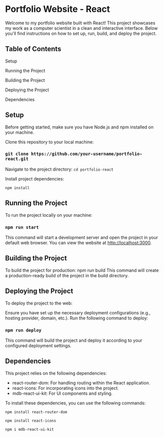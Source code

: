 # Portfolio Website - React
Welcome to my portfolio website built with React! This project showcases my work as a computer scientist in a clean and interactive interface. Below you'll find instructions on how to set up, run, build, and deploy the project.

## Table of Contents
Setup

Running the Project

Building the Project

Deploying the Project

Dependencies
## Setup
Before getting started, make sure you have Node.js and npm installed on your machine.

Clone this repository to your local machine:
### `git clone https://github.com/your-username/portfolio-react.git`
Navigate to the project directory:
`cd portfolio-react`

Install project dependencies:

`npm install`
## Running the Project
To run the project locally on your machine:
### `npm run start`
This command will start a development server and open the project in your default web browser. You can view the website at [http://localhost:3000](http://localhost:3000).

## Building the Project
To build the project for production:
npm run build
This command will create a production-ready build of the project in the build directory.

## Deploying the Project
To deploy the project to the web:

Ensure you have set up the necessary deployment configurations (e.g., hosting provider, domain, etc.).
Run the following command to deploy:
### `npm run deploy`
This command will build the project and deploy it according to your configured deployment settings.

## Dependencies
This project relies on the following dependencies:

- react-router-dom: For handling routing within the React application.
- react-icons: For incorporating icons into the project.
- mdb-react-ui-kit: For UI components and styling.

To install these dependencies, you can use the following commands: 

`npm install react-router-dom`

`npm install react-icons`

`npm i mdb-react-ui-kit`